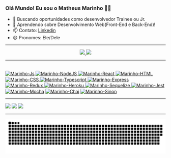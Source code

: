 ### Olá Mundo! Eu sou o Matheus Marinho 🥷🏽

- 🔭 Buscando oportunidades como desenvolvedor Trainee ou Jr.
- 🌱 Aprendendo sobre Desenvolvimento Web(Front-End e Back-End)!
- 📫 Contato: [Linkedin](https://www.linkedin.com/in/matheus-marinhodsp/)
- 😄 Pronomes: Ele/Dele
<hr />
<div align="center">
  <a href="https://github.com/matheusnff85">
  <img height="150em" src="https://github-readme-stats.vercel.app/api?username=matheusnff85&show_icons=true&theme=vision-friendly-dark&include_all_commits=false&count_private=true"/>
  <img height="150em" src="https://github-readme-stats.vercel.app/api/top-langs/?username=matheusnff85&layout=compact&langs_count=7&theme=vision-friendly-dark"/>
</div>
<hr />
<div style="display: inline_block"><br>
  <img align="center" alt="Marinho-Js" height="30" width="40" src="https://img.shields.io/badge/JavaScript-F7DF1E?style=for-the-badge&logo=javascript&logoColor=black">

  <img align="center" alt="Marinho-NodeJS" height="30" width="40" src="https://img.shields.io/badge/Node.js-43853D?style=for-the-badge&logo=node.js&logoColor=white">

  <img align="center" alt="Marinho-React" height="30" width="40" src="https://img.shields.io/badge/React-20232A?style=for-the-badge&logo=react&logoColor=61DAFB">

  <img align="center" alt="Marinho-HTML" height="30" width="40" src="https://img.shields.io/badge/HTML-239120?style=for-the-badge&logo=html5&logoColor=white">

  <img align="center" alt="Marinho-CSS" height="30" width="40" src="https://img.shields.io/badge/CSS-239120?&style=for-the-badge&logo=css3&logoColor=white">

  <img align="center" alt="Marinho-Typescript" height="30" width="40" src="https://img.shields.io/badge/TypeScript-007ACC?style=for-the-badge&logo=typescript&logoColor=white">

  <img align="center" alt="Marinho-Express" height="30" width="40" src="https://img.shields.io/badge/Express.js-404D59?style=for-the-badge">

  <img align="center" alt="Marinho-Redux" height="30" width="40" src="https://img.shields.io/badge/Redux-593D88?style=for-the-badge&logo=redux&logoColor=white">

  <img align="center" alt="Marinho-Heroku" height="30" width="40" src="https://img.shields.io/badge/Heroku-430098?style=for-the-badge&logo=heroku&logoColor=white">

  <img align="center" alt="Marinho-Sequelize" height="30" width="40" src="https://img.shields.io/badge/sequelize-323330?style=for-the-badge&logo=sequelize&logoColor=blue">

  <img align="center" alt="Marinho-Jest" height="30" width="40" src="https://img.shields.io/badge/Jest-323330?style=for-the-badge&logo=Jest&logoColor=white">

  <img align="center" alt="Marinho-Mocha" height="30" width="40" src="https://img.shields.io/badge/mocha.js-323330?style=for-the-badge&logo=mocha&logoColor=Brown">

  <img align="center" alt="Marinho-Chai" height="30" width="40" src="https://img.shields.io/badge/chai.js-323330?style=for-the-badge&logo=chai&logoColor=red">

  <img align="center" alt="Marinho-Sinon" height="30" width="40" src="https://img.shields.io/badge/sinon.js-323330?style=for-the-badge&logo=sinon">

</div>
<hr />
<div> 
  <a href="https://www.instagram.com/marinhoth_/" target="_blank"><img src="https://img.shields.io/badge/-Instagram-%23E4405F?style=for-the-badge&logo=instagram&logoColor=white" target="_blank"></a>
  <a href = "mailto:math.marinho154@gmail.com"><img src="https://img.shields.io/badge/-Gmail-%23333?style=for-the-badge&logo=gmail&logoColor=white" target="_blank"></a>
  <a href="https://www.linkedin.com/in/matheus-marinhodsp/" target="_blank"><img src="https://img.shields.io/badge/-LinkedIn-%230077B5?style=for-the-badge&logo=linkedin&logoColor=white" target="_blank"></a>
</div>
<hr />
<div>

  ![GitHub Snake dark](https://github.com/matheusnff85/matheusnff85/blob/output/github-contribution-grid-snake-dark.svg?palette=github-dark)
 
</div>

